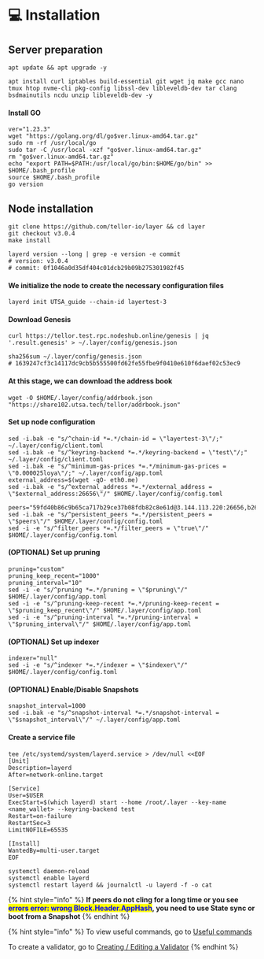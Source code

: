 # 💻 Installation

## Server preparation

```shell
apt update && apt upgrade -y
```

```shell
apt install curl iptables build-essential git wget jq make gcc nano tmux htop nvme-cli pkg-config libssl-dev libleveldb-dev tar clang bsdmainutils ncdu unzip libleveldb-dev -y
```

#### Install GO

```shell
ver="1.23.3"
wget "https://golang.org/dl/go$ver.linux-amd64.tar.gz"
sudo rm -rf /usr/local/go
sudo tar -C /usr/local -xzf "go$ver.linux-amd64.tar.gz"
rm "go$ver.linux-amd64.tar.gz"
echo "export PATH=$PATH:/usr/local/go/bin:$HOME/go/bin" >> $HOME/.bash_profile
source $HOME/.bash_profile
go version
```

## Node installation

```shell
git clone https://github.com/tellor-io/layer && cd layer
git checkout v3.0.4
make install

layerd version --long | grep -e version -e commit
# version: v3.0.4
# commit: 0f1046a0d35df404c01dcb29b09b275301982f45
```

#### We initialize the node to create the necessary configuration files

```shell
layerd init UTSA_guide --chain-id layertest-3
```

#### Download Genesis

```shell
curl https://tellor.test.rpc.nodeshub.online/genesis | jq '.result.genesis' > ~/.layer/config/genesis.json

sha256sum ~/.layer/config/genesis.json
# 1639247cf3c14117dc9cb5b555500fd62fe55fbe9f0410e610f6daef02c53ec9
```

#### At this stage, we can download the address book

```shell
wget -O $HOME/.layer/config/addrbook.json "https://share102.utsa.tech/tellor/addrbook.json"
```

#### Set up node configuration

```shell
sed -i.bak -e "s/^chain-id *=.*/chain-id = \"layertest-3\"/;" ~/.layer/config/client.toml
sed -i.bak -e "s/^keyring-backend *=.*/keyring-backend = \"test\"/;" ~/.layer/config/client.toml
sed -i.bak -e "s/^minimum-gas-prices *=.*/minimum-gas-prices = \"0.000025loya\"/;" ~/.layer/config/app.toml
external_address=$(wget -qO- eth0.me)
sed -i.bak -e "s/^external_address *=.*/external_address = \"$external_address:26656\"/" $HOME/.layer/config/config.toml

peers="59fd40b86c9b65ca717b29ce37b08fdb82c8e61d@3.144.113.220:26656,b26e162aaae52c917f03afd0e09889c1a9f1da13@18.224.20.250:26656,fc1caebd2550a4172bcdc073d0f18e630c44cc26@3.140.238.60:26656"
sed -i.bak -e "s/^persistent_peers *=.*/persistent_peers = \"$peers\"/" $HOME/.layer/config/config.toml
sed -i -e "s/^filter_peers *=.*/filter_peers = \"true\"/" $HOME/.layer/config/config.toml
```

#### (OPTIONAL) Set up pruning

```shell
pruning="custom"
pruning_keep_recent="1000"
pruning_interval="10"
sed -i -e "s/^pruning *=.*/pruning = \"$pruning\"/" $HOME/.layer/config/app.toml
sed -i -e "s/^pruning-keep-recent *=.*/pruning-keep-recent = \"$pruning_keep_recent\"/" $HOME/.layer/config/app.toml
sed -i -e "s/^pruning-interval *=.*/pruning-interval = \"$pruning_interval\"/" $HOME/.layer/config/app.toml
```

#### (OPTIONAL) Set up indexer

```shell
indexer="null"
sed -i -e "s/^indexer *=.*/indexer = \"$indexer\"/" $HOME/.layer/config/config.toml
```

#### (OPTIONAL) Enable/Disable Snapshots

```shell
snapshot_interval=1000
sed -i.bak -e "s/^snapshot-interval *=.*/snapshot-interval = \"$snapshot_interval\"/" ~/.layer/config/app.toml
```

#### Create a service file

```shell
tee /etc/systemd/system/layerd.service > /dev/null <<EOF
[Unit]
Description=layerd
After=network-online.target

[Service]
User=$USER
ExecStart=$(which layerd) start --home /root/.layer --key-name <name_wallet> --keyring-backend test
Restart=on-failure
RestartSec=3
LimitNOFILE=65535

[Install]
WantedBy=multi-user.target
EOF
```

```shell
systemctl daemon-reload
systemctl enable layerd
systemctl restart layerd && journalctl -u layerd -f -o cat
```

{% hint style="info" %}
**If peers do not cling for a long time or you see&#x20;**<mark style="color:blue;">**errors error: wrong Block.Header.AppHash**</mark>**, you need to use State sync or boot from a Snapshot**
{% endhint %}

{% hint style="info" %}
To view useful commands, go to [Useful commands](https://utsa.gitbook.io/services/cosmos-wiki/useful-commands)

To create a validator, go to [Creating / Editing a Validator](https://utsa.gitbook.io/services/cosmos-wiki/creating-editing-a-validator)
{% endhint %}
